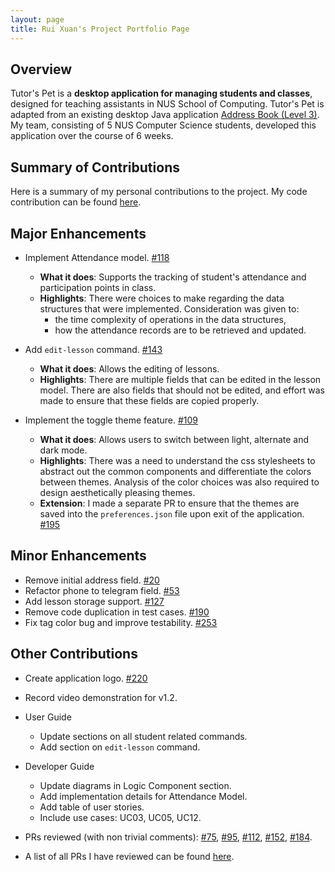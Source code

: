 ```yaml
---
layout: page
title: Rui Xuan's Project Portfolio Page
---
```


## Overview
Tutor's Pet is a **desktop application for managing students and classes**, designed for teaching assistants in NUS
School of Computing.
Tutor's Pet is adapted from an existing desktop Java application
[Address Book (Level 3)](https://se-education.org/addressbook-level3/).
My team, consisting of 5 NUS Computer Science students, developed this application over the course of 6 weeks.

## Summary of Contributions
Here is a summary of my personal contributions to the project.
My code contribution can be found [here](https://nus-cs2103-ay2021s1.github.io/tp-dashboard/#breakdown=true&search=ruixuantan).

## Major Enhancements
* Implement Attendance model. [#118](https://github.com/AY2021S1-CS2103T-T10-4/tp/pull/118)
  * **What it does**: Supports the tracking of student's attendance and participation points in class.
  * **Highlights**: There were choices to make regarding the data structures that were implemented.
    Consideration was given to:
      * the time complexity of operations in the data structures,
      * how the attendance records are to be retrieved and updated.
      
* Add `edit-lesson` command. [#143](https://github.com/AY2021S1-CS2103T-T10-4/tp/pull/143)
    * **What it does**: Allows the editing of lessons.
    * **Highlights**: There are multiple fields that can be edited in the lesson model.
      There are also fields that should not be edited, and effort was made to ensure that these fields are copied properly.
      
* Implement the toggle theme feature. [#109](https://github.com/AY2021S1-CS2103T-T10-4/tp/pull/109)
    * **What it does**: Allows users to switch between light, alternate and dark mode.
    * **Highlights**: There was a need to understand the css stylesheets to abstract out the common components and differentiate the colors between themes. 
      Analysis of the color choices was also required to design aesthetically pleasing themes.
    * **Extension**: I made a separate PR to ensure that the themes are saved into the `preferences.json` file upon exit of the application.
      [#195](https://github.com/AY2021S1-CS2103T-T10-4/tp/pull/195)
      
## Minor Enhancements
* Remove initial address field. [#20](https://github.com/AY2021S1-CS2103T-T10-4/tp/pull/20)
* Refactor phone to telegram field. [#53](https://github.com/AY2021S1-CS2103T-T10-4/tp/pull/53)
* Add lesson storage support. [#127](https://github.com/AY2021S1-CS2103T-T10-4/tp/pull/127)
* Remove code duplication in test cases. [#190](https://github.com/AY2021S1-CS2103T-T10-4/tp/pull/190)
* Fix tag color bug and improve testability. [#253](https://github.com/AY2021S1-CS2103T-T10-4/tp/pull/253)

## Other Contributions
* Create application logo. [#220](https://github.com/AY2021S1-CS2103T-T10-4/tp/pull/220)
* Record video demonstration for v1.2.

* User Guide
  * Update sections on all student related commands.
  * Add section on `edit-lesson` command.

* Developer Guide
  * Update diagrams in Logic Component section.
  * Add implementation details for Attendance Model.
  * Add table of user stories.
  * Include use cases: UC03, UC05, UC12.
  
* PRs reviewed (with non trivial comments):
  [#75](https://github.com/AY2021S1-CS2103T-T10-4/tp/pull/75),
  [#95](https://github.com/AY2021S1-CS2103T-T10-4/tp/pull/95),
  [#112](https://github.com/AY2021S1-CS2103T-T10-4/tp/pull/112),
  [#152](https://github.com/AY2021S1-CS2103T-T10-4/tp/pull/152),
  [#184](https://github.com/AY2021S1-CS2103T-T10-4/tp/pull/184).

* A list of all PRs I have reviewed can be found [here](https://github.com/AY2021S1-CS2103T-T10-4/tp/pulls?q=is%3Apr+reviewed-by%3Aruixuantan).
